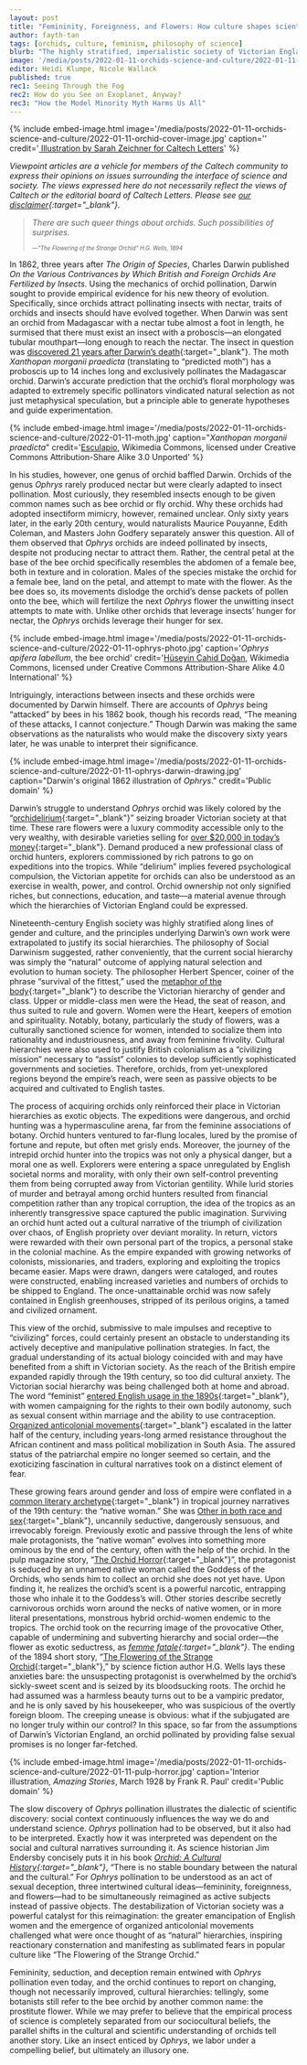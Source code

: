 ```yaml
---
layout: post
title: "Femininity, Foreignness, and Flowers: How culture shapes scientific discovery"
author: fayth-tan
tags: [orchids, culture, feminism, philosophy of science]
blurb: "The highly stratified, imperialistic society of Victorian England may be to blame for Charles Darwin’s inability to understand the reproductive strategies of the bee orchid <i>Ophrys</i>."
image: '/media/posts/2022-01-11-orchids-science-and-culture/2022-01-11-orchid-cover-image.jpg'
editor: Heidi Klumpe, Nicole Wallack
published: true
rec1: Seeing Through the Fog
rec2: How do you See an Exoplanet, Anyway?
rec3: "How the Model Minority Myth Harms Us All"
---
```

{% include embed-image.html image='/media/posts/2022-01-11-orchids-science-and-culture/2022-01-11-orchid-cover-image.jpg' caption='' credit='<a href="https://www.sarahzeichner.com/art" target="_blank"> Illustration by Sarah Zeichner for Caltech Letters</a>' %}

*Viewpoint articles are a vehicle for members of the Caltech community to express their opinions on issues surrounding the interface of science and society. The views expressed here do not necessarily reflect the views of Caltech or the editorial board of Caltech Letters. Please see [our disclaimer](https://caltechletters.github.io/disclaimer/){:target="_blank"}.*

> *There are such queer things about orchids. Such possibilities of surprises.*
>
> <sub><sup>—*"The Flowering of the Strange Orchid" H.G. Wells, 1894*</sup></sub>

<span class="first-letter">I</span>n 1862, three years after _The Origin of Species_, Charles Darwin published _On the Various Contrivances by Which British and Foreign Orchids Are Fertilized by Insects_. Using the mechanics of orchid pollination, Darwin sought to provide empirical evidence for his new theory of evolution. Specifically, since orchids attract pollinating insects with nectar, traits of orchids and insects should have evolved together. When Darwin was sent an orchid from Madagascar with a nectar tube almost a foot in length, he surmised that there must exist an insect with a proboscis—an elongated tubular mouthpart—long enough to reach the nectar. The insect in question was [discovered 21 years after Darwin’s death](https://www.theguardian.com/science/lost-worlds/2013/oct/02/moth-tongues-orchids-darwin-evolution){:target="_blank"}. The moth _Xanthopan morganii praedicta_ (translating to “predicted moth”) has a proboscis up to 14 inches long and exclusively pollinates the Madagascar orchid. Darwin’s accurate prediction that the orchid’s floral morphology was adapted to extremely specific pollinators vindicated natural selection as not just metaphysical speculation, but a principle able to generate hypotheses and guide experimentation.

{% include embed-image.html image='/media/posts/2022-01-11-orchids-science-and-culture/2022-01-11-moth.jpg' caption="<i>Xanthopan morganii praedicta</i>" credit='<a href="https://commons.wikimedia.org/wiki/User:Esculapio" target="_blank">Esculapio</a>, Wikimedia Commons, licensed under Creative Commons Attribution-Share Alike 3.0 Unported' %}

In his studies, however, one genus of orchid baffled Darwin. Orchids of the genus _Ophrys_ rarely produced nectar but were clearly adapted to insect pollination. Most curiously, they resembled insects enough to be given common names such as bee orchid or fly orchid. Why these orchids had adopted insectiform mimicry, however, remained unclear. Only sixty years later, in the early 20th century, would naturalists Maurice Pouyanne, Edith Coleman, and Masters John Godfery separately answer this question. All of them observed that _Ophrys_ orchids are indeed pollinated by insects, despite not producing nectar to attract them. Rather, the central petal at the base of the bee orchid specifically resembles the abdomen of a female bee, both in texture and in coloration. Males of the species mistake the orchid for a female bee, land on the petal, and attempt to mate with the flower. As the bee does so, its movements dislodge the orchid’s dense packets of pollen onto the bee, which will fertilize the next _Ophrys_ flower the unwitting insect attempts to mate with. Unlike other orchids that leverage insects’ hunger for nectar, the _Ophrys_ orchids leverage their hunger for sex.

{% include embed-image.html image='/media/posts/2022-01-11-orchids-science-and-culture/2022-01-11-ophrys-photo.jpg' caption='<i>Ophrys apifera labellum</i>, the bee orchid' credit='<a href="https://commons.wikimedia.org/wiki/User:Kocaeli_flora" target="_blank">Hüseyin Cahid Doğan</a>, Wikimedia Commons, licensed under Creative Commons Attribution-Share Alike 4.0 International' %}

Intriguingly, interactions between insects and these orchids were documented by Darwin himself. There are accounts of _Ophrys_ being “attacked” by bees in his 1862 book, though his records read, “The meaning of these attacks, I cannot conjecture.” Though Darwin was making the same observations as the naturalists who would make the discovery sixty years later, he was unable to interpret their significance.

{% include embed-image.html image='/media/posts/2022-01-11-orchids-science-and-culture/2022-01-11-ophrys-darwin-drawing.jpg' caption="Darwin's original 1862 illustration of <i>Ophrys</i>." credit='Public domain' %}

Darwin’s struggle to understand _Ophrys_ orchid was likely colored by the “[orchidelirium](https://chroniclingamerica.loc.gov/lccn/sn83030214/1904-06-26/ed-1/seq-54/){:target="_blank"}” seizing broader Victorian society at that time. These rare flowers were a luxury commodity accessible only to the very wealthy, with desirable varieties selling for [over $20,000 in today’s money](https://chroniclingamerica.loc.gov/lccn/sn83045462/1906-02-25/ed-1/seq-31/#date1=1836&index=1&rows=20&words=hunter+hunters+orchid+orchid-hunter+orchid-hunters&searchType=basic&sequence=0&state=&date2=1922&proxtext=orchid+hunters&y=0&x=0&dateFilterType=yearRange&page=1){:target="_blank"}. Demand produced a new professional class of orchid hunters, explorers commissioned by rich patrons to go on expeditions into the tropics. While “delirium” implies fevered psychological compulsion, the Victorian appetite for orchids can also be understood as an exercise in wealth, power, and control. Orchid ownership not only signified riches, but connections, education, and taste—a material avenue through which the hierarchies of Victorian England could be expressed.

Nineteenth-century English society was highly stratified along lines of gender and culture, and the principles underlying Darwin’s own work were extrapolated to justify its social hierarchies. The philosophy of Social Darwinism suggested, rather conveniently, that the current social hierarchy was simply the “natural” outcome of applying natural selection and evolution to human society. The philosopher Herbert Spencer, coiner of the phrase “survival of the fittest,” used the [metaphor of the body](https://www.jstor.org/stable/pdf/3177552.pdf){:target="_blank"} to describe the Victorian hierarchy of gender and class. Upper or middle-class men were the Head, the seat of reason, and thus suited to rule and govern. Women were the Heart, keepers of emotion and spirituality. Notably, botany, particularly the study of flowers, was a culturally sanctioned science for women, intended to socialize them into rationality and industriousness, and away from feminine frivolity. Cultural hierarchies were also used to justify British colonialism as a “civilizing mission” necessary to “assist” colonies to develop sufficiently sophisticated governments and societies. Therefore, orchids, from yet-unexplored regions beyond the empire’s reach, were seen as passive objects to be acquired and cultivated to English tastes.

The process of acquiring orchids only reinforced their place in Victorian hierarchies as exotic objects. The expeditions were dangerous, and orchid hunting was a hypermasculine arena, far from the feminine associations of botany. Orchid hunters ventured to far-flung locales, lured by the promise of fortune and repute, but often met grisly ends. Moreover, the journey of the intrepid orchid hunter into the tropics was not only a physical danger, but a moral one as well. Explorers were entering a space unregulated by English societal norms and morality, with only their own self-control preventing them from being corrupted away from Victorian gentility. While lurid stories of murder and betrayal among orchid hunters resulted from financial competition rather than any tropical corruption, the idea of the tropics as an inherently transgressive space captured the public imagination. Surviving an orchid hunt acted out a cultural narrative of the triumph of civilization over chaos, of English propriety over deviant morality. In return, victors were rewarded with their own personal part of the tropics, a personal stake in the colonial machine. As the empire expanded with growing networks of colonists, missionaries, and traders, exploring and exploiting the tropics became easier. Maps were drawn, dangers were cataloged, and routes were constructed, enabling increased varieties and numbers of orchids to be shipped to England. The once-unattainable orchid was now safely contained in English greenhouses, stripped of its perilous origins, a tamed and civilized ornament.

This view of the orchid, submissive to male impulses and receptive to “civilizing” forces, could certainly present an obstacle to understanding its actively deceptive and manipulative pollination strategies. In fact, the gradual understanding of its actual biology coincided with and may have benefited from a shift in Victorian society. As the reach of the British empire expanded rapidly through the 19th century, so too did cultural anxiety. The Victorian social hierarchy was being challenged both at home and abroad. The word “feminist” [entered English usage in the 1890s](https://www.jstor.org/stable/23720210?seq=1#metadata_info_tab_contents){:target="_blank"}, with women campaigning for the rights to their own bodily autonomy, such as sexual consent within marriage and the ability to use contraception. [Organized anticolonial movements](https://link.springer.com/chapter/10.1057/9780230117389_12){:target="_blank"} escalated in the latter half of the century, including years-long armed resistance throughout the African continent and mass political mobilization in South Asia. The assured status of the patriarchal empire no longer seemed so certain, and the exoticizing fascination in cultural narratives took on a distinct element of fear.

These growing fears around gender and loss of empire were conflated in a [common literary archetype](https://pubmed.ncbi.nlm.nih.gov/27278105/){:target="_blank"} in tropical journey narratives of the 19th century: the “native woman.” She was [Other in both race and sex](https://www.jstor.org/stable/pdf/3177552.pdf){:target="_blank"}, uncannily seductive, dangerously sensuous, and irrevocably foreign. Previously exotic and passive through the lens of white male protagonists, the “native woman” evolves into something more ominous by the end of the century, often with the help of the orchid. In the pulp magazine story, “[The Orchid Horror](https://pubmed.ncbi.nlm.nih.gov/27278105/){:target="_blank"}”, the protagonist is seduced by an unnamed native woman called the Goddess of the Orchids, who sends him to collect an orchid she does not yet have. Upon finding it, he realizes the orchid’s scent is a powerful narcotic, entrapping those who inhale it to the Goddess’s will. Other stories describe secretly carnivorous orchids worn around the necks of native women, or in more literal presentations, monstrous hybrid orchid-women endemic to the tropics. The orchid took on the recurring image of the provocative Other, capable of undermining and subverting hierarchy and social order—the flower as exotic seductress, as <em>[femme fatale](https://www.merriam-webster.com/dictionary/femme%20fatale){:target="_blank"}</em>. The ending of the 1894 short story,  “[The Flowering of the Strange Orchid](http://www.online-literature.com/wellshg/2865/){:target="_blank"},” by science fiction author H.G. Wells lays these anxieties bare: the unsuspecting protagonist is overwhelmed by the orchid’s sickly-sweet scent and is seized by its bloodsucking roots. The orchid he had assumed was a harmless beauty turns out to be a vampiric predator, and he is only saved by his housekeeper, who was suspicious of the overtly foreign bloom. The creeping unease is obvious: what if the subjugated are no longer truly within our control? In this space, so far from the assumptions of Darwin’s Victorian England, an orchid pollinated by providing false sexual promises is no longer far-fetched.

{% include embed-image.html image='/media/posts/2022-01-11-orchids-science-and-culture/2022-01-11-pulp-horror.jpg' caption='Interior illustration, <i>Amazing Stories</i>, March 1928 by Frank R. Paul' credit='Public domain' %}

The slow discovery of _Ophrys_ pollination illustrates the dialectic of scientific discovery: social context continuously influences the way we do and understand science. _Ophrys_ pollination had to be observed, but it also had to be interpreted. Exactly how it was interpreted was dependent on the social and cultural narratives surrounding it. As science historian Jim Endersby concisely puts it in his book <em>[Orchid: A Cultural History](https://press.uchicago.edu/ucp/books/book/chicago/O/bo24044571.html){:target="_blank"}</em>, “There is no stable boundary between the natural and the cultural.” For _Ophrys_ pollination to be understood as an act of sexual deception, three intertwined cultural ideas—femininity, foreignness, and flowers—had to be simultaneously reimagined as active subjects instead of passive objects. The destabilization of Victorian society was a powerful catalyst for this reimagination: the greater emancipation of English women and the emergence of organized anticolonial movements challenged what were once thought of as “natural” hierarchies, inspiring reactionary consternation and manifesting as sublimated fears in popular culture like “The Flowering of the Strange Orchid.”

Femininity, seduction, and deception remain entwined with _Ophrys_ pollination even today, and the orchid continues to report on changing, though not necessarily improved, cultural hierarchies: tellingly, some botanists still refer to the bee orchid by another common name: the prostitute flower. While we may prefer to believe that the empirical process of science is completely separated from our sociocultural beliefs, the parallel shifts in the cultural and scientific understanding of orchids tell another story. Like an insect enticed by _Ophrys_, we labor under a compelling belief, but ultimately an illusory one.
